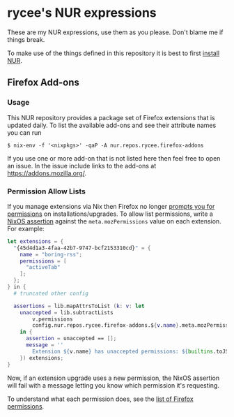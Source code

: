 # rycee's NUR expressions

These are my NUR expressions, use them as you please. Don't blame me
if things break.

To make use of the things defined in this repository it is best to
first [install NUR][].

## Firefox Add-ons

### Usage

This NUR repository provides a package set of Firefox extensions that
is updated daily. To list the available add-ons and see their
attribute names you can run

    $ nix-env -f '<nixpkgs>' -qaP -A nur.repos.rycee.firefox-addons

If you use one or more add-on that is not listed here then feel free
to open an issue. In the issue include links to the add-ons at
<https://addons.mozilla.org/>.

[install NUR]: https://github.com/nix-community/NUR/#installation

### Permission Allow Lists

If you manage extensions via Nix then Firefox no longer
[prompts you for permissions][permission-req]
on installations/upgrades. To allow list permissions, write a
[NixOS assertion][module-assert] against the `meta.mozPermissions`
value on each extension. For example:

``` nix
let extensions = {
  "{45d4d1a3-4faa-42b7-9747-bcf2153310cd}" = {
    name = "boring-rss";
    permissions = [
      "activeTab"
    ];
  };
} in {
  # truncated other config

  assertions = lib.mapAttrsToList (k: v: let
    unaccepted = lib.subtractLists
        v.permissions
        config.nur.repos.rycee.firefox-addons.${v.name}.meta.mozPermissions;
    in {
      assertion = unaccepted == [];
      message = ''
        Extension ${v.name} has unaccepted permissions: ${builtins.toJSON unaccepted}'';
    }) extensions;
}
```

Now, if an extension upgrade uses a new permission, the NixOS
assertion will fail with a message letting you know which permission
it's requesting.

To understand what each permission does, see the
[list of Firefox permissions][firefox-permissions].

[permission-req]: https://support.mozilla.org/en-US/kb/permission-request-messages-firefox-extensions
[module-assert]: https://nixos.org/manual/nixos/stable/#sec-assertions
[firefox-permissions]: https://developer.mozilla.org/en-US/docs/Mozilla/Add-ons/WebExtensions/manifest.json/permissions
